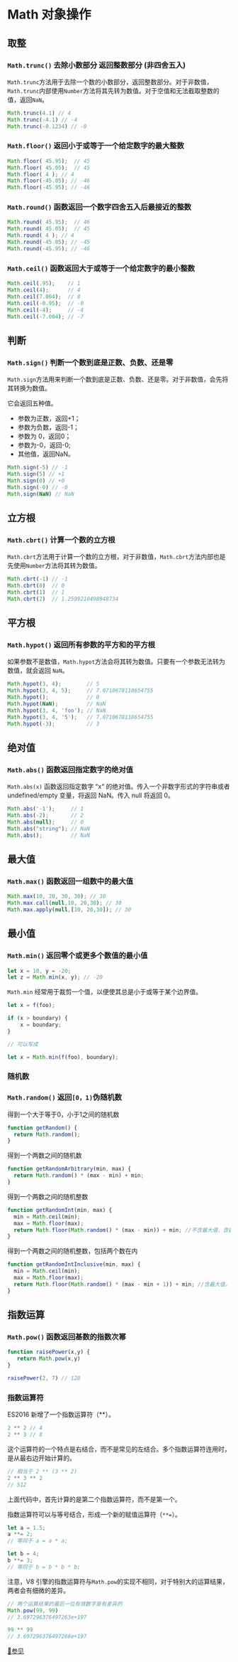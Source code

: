 # Math 对象操作

## 取整

### `Math.trunc()` 去除小数部分 返回整数部分 (非四舍五入)

`Math.trunc`方法用于去除一个数的小数部分，返回整数部分。对于非数值，`Math.trunc`内部使用`Number`方法将其先转为数值。对于空值和无法截取整数的值，返回`NaN`。

```js
Math.trunc(4.1) // 4
Math.trunc(-4.1) // -4
Math.trunc(-0.1234) // -0
```

### `Math.floor()` 返回小于或等于一个给定数字的最大整数

```js
Math.floor( 45.95);  // 45
Math.floor( 45.05);  // 45
Math.floor( 4 ); // 4
Math.floor(-45.05); // -46
Math.floor(-45.95); // -46
```

### `Math.round()` 函数返回一个数字四舍五入后最接近的整数

```js
Math.round( 45.95);  // 46
Math.round( 45.05);  // 45
Math.round( 4 ); // 4
Math.round(-45.05); // -45
Math.round(-45.95); // -46
```

### `Math.ceil()` 函数返回大于或等于一个给定数字的最小整数

```js
Math.ceil(.95);    // 1
Math.ceil(4);      // 4
Math.ceil(7.004);  // 8
Math.ceil(-0.95);  // -0
Math.ceil(-4);     // -4
Math.ceil(-7.004); // -7
```

## 判断

### `Math.sign()` 判断一个数到底是正数、负数、还是零

`Math.sign`方法用来判断一个数到底是正数、负数、还是零。对于非数值，会先将其转换为数值。

它会返回五种值。

- 参数为正数，返回+1；
- 参数为负数，返回-1；
- 参数为 0，返回0；
- 参数为-0，返回-0;
- 其他值，返回NaN。

```js
Math.sign(-5) // -1
Math.sign(5) // +1
Math.sign(0) // +0
Math.sign(-0) // -0
Math.sign(NaN) // NaN
```

## 立方根

### `Math.cbrt()` 计算一个数的立方根

`Math.cbrt`方法用于计算一个数的立方根，对于非数值，`Math.cbrt`方法内部也是先使用`Number`方法将其转为数值。

```js
Math.cbrt(-1) // -1
Math.cbrt(0)  // 0
Math.cbrt(1)  // 1
Math.cbrt(2)  // 1.2599210498948734
```

## 平方根

### `Math.hypot()` 返回所有参数的平方和的平方根

如果参数不是数值，`Math.hypot`方法会将其转为数值。只要有一个参数无法转为数值，就会返回 `NaN`。

```js
Math.hypot(3, 4);        // 5
Math.hypot(3, 4, 5);     // 7.0710678118654755
Math.hypot();            // 0
Math.hypot(NaN);         // NaN
Math.hypot(3, 4, 'foo'); // NaN
Math.hypot(3, 4, '5');   // 7.0710678118654755
Math.hypot(-3);          // 3
```

## 绝对值

### `Math.abs()` 函数返回指定数字的绝对值

`Math.abs(x)` 函数返回指定数字 “x“ 的绝对值。传入一个非数字形式的字符串或者 undefined/empty 变量，将返回 NaN。传入 null 将返回 0。

```js
Math.abs('-1');     // 1
Math.abs(-2);       // 2
Math.abs(null);     // 0
Math.abs("string"); // NaN
Math.abs();         // NaN
```

## 最大值

### `Math.max()` 函数返回一组数中的最大值

```js
Math.max(10, 20, 30, 30); // 30
Math.max.call(null,10, 20,30); // 30
Math.max.apply(null,[10, 20,30]); // 30
```

## 最小值

### `Math.min()` 返回零个或更多个数值的最小值

```js
let x = 10, y = -20;
let z = Math.min(x, y); // -20
```

`Math.min` 经常用于裁剪一个值，以便使其总是小于或等于某个边界值。

```js
let x = f(foo);

if (x > boundary) {
    x = boundary;
}

// 可以写成

let x = Math.min(f(foo), boundary);
```

### 随机数

### `Math.random()` 返回`[0，1)`伪随机数

得到一个大于等于0，小于1之间的随机数

```js
function getRandom() {
  return Math.random();
}
```

得到一个两数之间的随机数

```js
function getRandomArbitrary(min, max) {
  return Math.random() * (max - min) + min;
}
```

得到一个两数之间的随机整数

```js
function getRandomInt(min, max) {
  min = Math.ceil(min);
  max = Math.floor(max);
  return Math.floor(Math.random() * (max - min)) + min; //不含最大值，含最小值
}
```

得到一个两数之间的随机整数，包括两个数在内

```js
function getRandomIntInclusive(min, max) {
  min = Math.ceil(min);
  max = Math.floor(max);
  return Math.floor(Math.random() * (max - min + 1)) + min; //含最大值，含最小值
}
```

## 指数运算

### `Math.pow()` 函数返回基数的指数次幂

```js
function raisePower(x,y) {
   return Math.pow(x,y)
}

raisePower(2, 7) // 128
```

### 指数运算符

ES2016 新增了一个指数运算符（**）。

```js
2 ** 2 // 4
2 ** 3 // 8
```

这个运算符的一个特点是右结合，而不是常见的左结合。多个指数运算符连用时，是从最右边开始计算的。

```js
// 相当于 2 ** (3 ** 2)
2 ** 3 ** 2
// 512
```

上面代码中，首先计算的是第二个指数运算符，而不是第一个。

指数运算符可以与等号结合，形成一个新的赋值运算符（`**=`）。

```js
let a = 1.5;
a **= 2;
// 等同于 a = a * a;

let b = 4;
b **= 3;
// 等同于 b = b * b * b;
```

注意，V8 引擎的指数运算符与`Math.pow`的实现不相同，对于特别大的运算结果，两者会有细微的差异。

```js
// 两个运算结果的最后一位有效数字是有差异的
Math.pow(99, 99)
// 3.697296376497263e+197

99 ** 99
// 3.697296376497268e+197
```

[🔗参见](http://es6.ruanyifeng.com/#docs/number#Math-%E5%AF%B9%E8%B1%A1%E7%9A%84%E6%89%A9%E5%B1%95)
